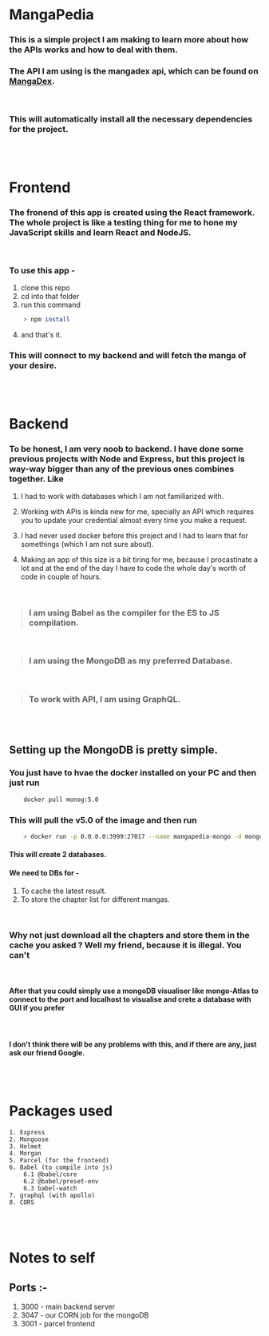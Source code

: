 # MangaPedia

### This is a simple project I am making to learn more about how the APIs works and how to deal with them.

### The API I am using is the mangadex api, which can be found on [MangaDex](https://api.mangadex.org).

<br/>

### This will automatically install all the necessary dependencies for the project.

<br/>
<br/>

# Frontend

### The fronend of this app is created using the React framework. The whole project is like a testing thing for me to hone my JavaScript skills and learn React and NodeJS.

<br/>

### To use this app -

1. clone this repo
2. cd into that folder
3. run this command

```sh
    > npm install
```

4. and that's it.

### This will connect to my backend and will fetch the manga of your desire.

<br/>
<br/>

# Backend

### To be honest, I am very noob to backend. I have done some previous projects with Node and Express, but this project is way-way bigger than any of the previous ones combines together. Like

1. I had to work with databases which I am not familiarized with.
2. Working with APIs is kinda new for me, specially an API which requires you to update your credential almost every time you make a request.
3. I had never used docker before this project and I had to learn that for somethings (which I am not sure about).
4. Making an app of this size is a bit tiring for me, because I procastinate a lot and at the end of the day I have to code the whole day's worth of code in couple of hours.

   <br/>

> ### I am using Babel as the compiler for the ES to JS compilation.

<br/>

> ### I am using the MongoDB as my preferred Database.

<br/>

> ### To work with API, I am using GraphQL.

<br/>
<br/>

## **Setting up the MongoDB is pretty simple.**

### You just have to hvae the docker installed on your PC and then just run

```sh
    docker pull monog:5.0
```

### This will pull the v5.0 of the image and then run

```sh
    > docker run -p 0.0.0.0:3999:27017 --name mangapedia-mongo -d mongo:latest
```

#### This will create 2 databases.

#### We need to DBs for -

1. To cache the latest result.
2. To store the chapter list for different mangas.

<br/>

### Why not just download all the chapters and store them in the cache you asked ? Well my friend, because it is illegal. You can't

<br/>

#### After that you could simply use a mongoDB visualiser like mongo-Atlas to connect to the port and localhost to visualise and crete a database with GUI if you prefer

<br/>

#### I don't think there will be any problems with this, and if there are any, just ask our friend Google.

<br/>
<br/>

# Packages used

    1. Express
    2. Mongoose
    3. Helmet
    4. Morgan
    5. Parcel (for the frontend)
    6. Babel (to compile into js)
        6.1 @babel/core
        6.2 @babel/preset-env
        6.3 babel-watch
    7. graphql (with apollo)
    8. CORS

<br/>
<br/>

# Notes to self

## Ports :-

1. 3000 - main backend server
2. 3047 - our CORN job for the mongoDB
3. 3001 - parcel frontend
